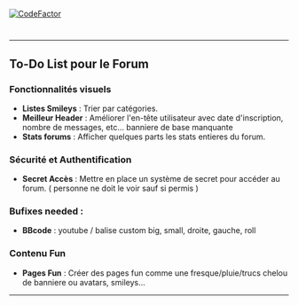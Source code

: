 [![CodeFactor](https://www.codefactor.io/repository/github/thomzy/zagatest/badge/main)](https://www.codefactor.io/repository/github/thomzy/zagatest/overview/main)

# 

---
## To-Do List pour le Forum

### Fonctionnalités visuels

- **Listes Smileys** :  Trier par catégories.
- **Meilleur Header** : Améliorer l'en-tête utilisateur avec date d'inscription, nombre de messages, etc... banniere de base manquante
- **Stats forums** : Afficher quelques parts les stats entieres du forum.

### Sécurité et Authentification

- **Secret Accès** : Mettre en place un système de secret pour accéder au forum. ( personne ne doit le voir sauf si permis )

### Bufixes needed :

- **BBcode** : youtube / balise custom big, small, droite, gauche, roll

### Contenu Fun

- **Pages Fun** : Créer des pages fun comme une fresque/pluie/trucs chelou de banniere ou avatars, smileys...

---